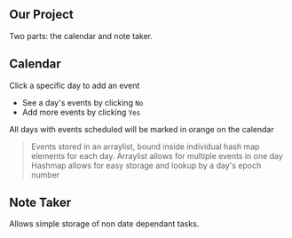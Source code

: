 ## Our Project

Two parts: the calendar and note taker.

## Calendar

Click a specific day to add an event

- See a day's events by clicking `No`
- Add more events by clicking `Yes`

All days with events scheduled will be marked in orange on the calendar

> Events stored in an arraylist, bound inside individual hash map elements for each day.
> Arraylist allows for multiple events in one day
> Hashmap allows for easy storage and lookup by a day's epoch number

## Note Taker

Allows simple storage of non date dependant tasks.
